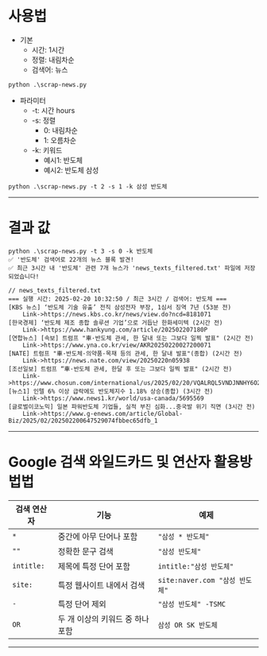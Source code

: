 # 사용법
- 기본
  - 시간: 1시간
  - 정렬: 내림차순
  - 검색어: 뉴스
```
python .\scrap-news.py
```
- 파라미터
  - -t: 시간 hours
  - -s: 정렬
    - 0: 내림차순
    - 1: 오름차순
  - -k: 키워드
    - 예시1: 반도체
    - 예시2: 반도체 삼성
```
python .\scrap-news.py -t 2 -s 1 -k 삼성 반도체
```
---

# 결과 값
```
python .\scrap-news.py -t 3 -s 0 -k 반도체 
✅ '반도체' 검색어로 22개의 뉴스 블록 발견!
✅ 최근 3시간 내 '반도체' 관련 7개 뉴스가 'news_texts_filtered.txt' 파일에 저장되었습니다!

// news_texts_filtered.txt
=== 실행 시간: 2025-02-20 10:32:50 / 최근 3시간 / 검색어: 반도체 ===
[KBS 뉴스] ‘반도체 기술 유출’ 전직 삼성전자 부장, 1심서 징역 7년 (53분 전)
    Link->https://news.kbs.co.kr/news/view.do?ncd=8181071
[한국경제] ‘반도체 제조 종합 솔루션 기업’으로 거듭난 한화세미텍 (2시간 전)
    Link->https://www.hankyung.com/article/202502207180P
[연합뉴스] [속보] 트럼프 "車·반도체 관세, 한 달내 또는 그보다 일찍 발표" (2시간 전)
    Link->https://www.yna.co.kr/view/AKR20250220027200071
[NATE] 트럼프 "車·반도체·의약품·목재 등의 관세, 한 달내 발표"(종합) (2시간 전)
    Link->https://news.nate.com/view/20250220n05938
[조선일보] 트럼프 “車·반도체 관세, 한달 후 또는 그보다 일찍 발표" (2시간 전)
    Link->https://www.chosun.com/international/us/2025/02/20/VQALRQL5VNDJNNHY6O2XMOYMTI/
[뉴스1] 인텔 6% 이상 급락에도 반도체지수 1.18% 상승(종합) (3시간 전)
    Link->https://www.news1.kr/world/usa-canada/5695569
[글로벌이코노믹] 일본 파워반도체 기업들, 실적 부진 심화...중국발 위기 직면 (3시간 전)
    Link->https://www.g-enews.com/article/Global-Biz/2025/02/202502200647529074fbbec65dfb_1
```
---

# Google 검색 와일드카드 및 연산자 활용방법법

| 검색 연산자 | 기능 | 예제 |
|------------|------------------------------------------------|--------------------------------|
| `*` | 중간에 아무 단어나 포함 | `"삼성 * 반도체"` |
| `""` | 정확한 문구 검색 | `"삼성 반도체"` |
| `intitle:` | 제목에 특정 단어 포함 | `intitle:"삼성 반도체"` |
| `site:` | 특정 웹사이트 내에서 검색 | `site:naver.com "삼성 반도체"` |
| `-` | 특정 단어 제외 | `"삼성 반도체" -TSMC` |
| `OR` | 두 개 이상의 키워드 중 하나 포함 | `삼성 OR SK 반도체` |


---
